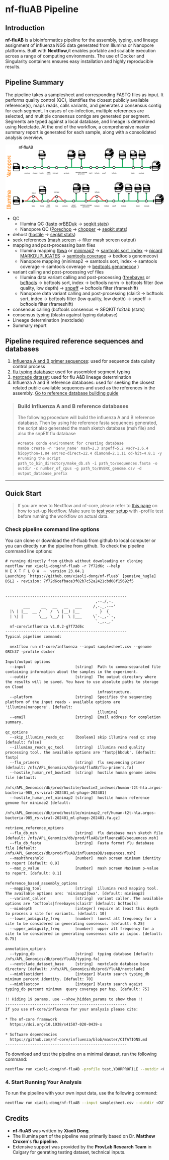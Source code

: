 # nf-fluAB Pipeline

## Introduction

**nf-fluAB** is a bioinformatics pipeline for the assembly, typing, and lineage assignment of influenza NGS data generated from Illumina or Nanopore platforms. Built with **Nextflow**,it enables portable and scalable execution across a range of computing environments. The use of Docker and Singularity containers ensures easy installation and highly reproducible results.


## Pipeline Summary
The pipeline takes a samplesheet and corresponding FASTQ files as input. It performs quality control (QC), identifies the closest publicly available reference(s), maps reads, calls variants, and generates a consensus contig for each segment. In cases of co-infection, multiple references are selected, and multiple consensus contigs are generated per segment. Segments are typed against a local database, and lineage is determined using Nextclade. At the end of the workflow, a comprehensive master summary report is generated for each sample, along with a consolidated analysis overview.

![Pipeline Diagram](assets/nf-fluab-drawio.svg)


* QC
  * Illumina QC ([fastp](https://github.com/OpenGene/fastp) or[BBDuk](https://jgi.doe.gov/data-and-tools/software-tools/bbtools/bb-tools-user-guide/bbduk-guide/) -> [seqkit stats](https://bioinf.shenwei.me/seqkit/usage/#stats))
  * Nanopore QC ([Porechop](https://github.com/rrwick/Porechop) -> [chopper](https://github.com/wdecoster/chopper) -> [seqkit stats](https://bioinf.shenwei.me/seqkit/usage/#stats))
* dehost ([hostile](https://github.com/bede/hostile) -> [seqkit stats](https://bioinf.shenwei.me/seqkit/usage/#stats))
* seek references ([mash screen](https://github.com/marbl/Mash) -> filter mash screen output)
* mapping and post-processing bam files
  * Illumina mapping ([bwa](https://github.com/lh3/bwa) or [minimap2](https://github.com/lh3/minimap2) -> [samtools sort, index](https://www.htslib.org/doc/samtools.html) -> [picard MARKDUPLICATES](https://broadinstitute.github.io/picard/command-line-overview.html#MarkDuplicates) -> [samtools coverage](https://www.htslib.org/doc/samtools-coverage.html) -> bedtools genomecov)
  * Nanopore mapping (minimap2 -> samtools sort, index -> samtools coverage -> samtools coverage -> [bedtools genomecov](https://bedtools.readthedocs.io/en/latest/content/overview.html) )
* variant calling and post-processing vcf files
  * Illumina data variant calling and post-processing ([freebayes](https://github.com/freebayes/freebayes) or [bcftools](https://samtools.github.io/bcftools/bcftools.html) -> bcftools sort, index -> bcftools norm -> bcftools filter (low quality, low depth) -> [snpeff](https://pcingola.github.io/SnpEff/) -> bcftools filter (frameshift)
  * Nanopore data variant calling and post-processing (clair3 -> bcftools sort, index -> bcftools filter (low quality, low depth) -> snpeff -> bcftools filter (frameshift)
* consensus calling (bcftools consensus -> SEQKIT fx2tab (stats) 
* consensus typing (blastn against typing database)
* Lineage determination (nextclade)
* Summary report

## Pipeline required reference sequences and databases
1. [Influenza A and B  primer sequences](assets/flu-primers.fa): used for sequence data qulaity control process
2. [flu typing database](assets/typing.fa): used for assembled segment typing 
3. [nextcade dataset](https://github.com/nextstrain/nextclade_data/tree/master/data/nextstrain/flu): used for flu A&B lineage determination
4. Influenza A and B reference databases: used for seeking the closest related public available sequences and used as the references in the assembly. [Go to reference database building guide](#build-influenza-a-and-b-reference-databases)

>### Build Influenza A and B reference databases
>The following procedure will build the influenza A and B reference database. Then by using hte reference fasta sequences generated, the script also generated the mash sketch database (msh file) and also the snpEff flu database
> ```
 >#create conda environment for creating database
 >mamba create -n '$env_name' mash=2.3 snpeff=5.2 vadr=1.6.4 biopython=1.84 entrez-direct=22.4 diamond=2.1.11 cd-hit=4.8.1 -y
 >#running the script
 >path_to_bin_directory/make_db.sh -i path_to/sequences.fasta -o outdir -c number_of_cpus -g path_to/BVBRC_genome.csv -d output_database_prefix
 >
 >```

---

## Quick Start
>If you are new to Nextflow and nf-core, please refer to [this page](https://nf-co.re/docs/usage/installation) on how to set-up Nextflow. Make sure to [test your setup](https://nf-co.re/docs/usage/introduction#how-to-run-a-pipeline) with -profile test before running the workflow on actual data.

### Check pipeline command line options
You can clone or download the nf-fluab from github to local computer or you can directly run the pipeline from github. To check the pipeline command line options:
```
# running directly from github without downloading or cloning
nextflow run xiaoli-dong/nf-fluab -r 7f72d6c --help
N E X T F L O W  ~  version 23.04.1
Launching `https://github.com/xiaoli-dong/nf-fluab` [pensive_hugle] DSL2 - revision: 7f72d6cefbace3f02b7c52a2421cbd08f15692f5


------------------------------------------------------
                                        ,--./,-.
        ___     __   __   __   ___     /,-._.--~'
  |\ | |__  __ /  ` /  \ |__) |__         }  {
  | \| |       \__, \__/ |  \ |___     \`-._,-`-,
                                        `._,._,'
  nf-core/influenza v1.0.2-g7f72d6c
------------------------------------------------------
Typical pipeline command:

  nextflow run nf-core/influenza --input samplesheet.csv --genome GRCh37 -profile docker

Input/output options
  --input                      [string]  Path to comma-separated file containing information about the samples in the experiment.
  --outdir                     [string]  The output directory where the results will be saved. You have to use absolute paths to storage on Cloud 
                                         infrastructure. 
  --platform                   [string]  Specifies the sequencing platform of the input reads - available options are 'illumina|nanopore'. [default: 
                                         illumina] 
  --email                      [string]  Email address for completion summary.

qc_options
  --skip_illumina_reads_qc     [boolean] skip illumina read qc step [default: false]
  --illumina_reads_qc_tool     [string]  illumina read quality processing tool, the available options are 'fastp|bbduk'. [default: fastp]
  --flu_primers                [string]  flu sequencing primer [default: /nfs/APL_Genomics/db/prod/fluAB/flu-primers.fa]
  --hostile_human_ref_bowtie2  [string]  hostile human genome index file [default: 
                                         /nfs/APL_Genomics/db/prod/hostile/bowtie2_indexes/human-t2t-hla.argos-bacteria-985_rs-viral-202401_ml-phage-202401] 
  --hostile_human_ref_minimap2 [string]  hostile human reference genome for minimap2 [default: 
                                         /nfs/APL_Genomics/db/prod/hostile/minimap2_ref/human-t2t-hla.argos-bacteria-985_rs-viral-202401_ml-phage-202401.fa.gz] 

retrieve_reference_options
  --flu_db_msh                 [string]  flu database mash sketch file [default: /nfs/APL_Genomics/db/prod/fluAB/influenzaDB/sequences.msh]
  --flu_db_fasta               [string]  Fasta format flu database file [default: /nfs/APL_Genomics/db/prod/fluAB/influenzaDB/sequences.msh]
  --mashthreshold              [number]  mash screen minimum identity to report [default: 0.9]
  --max_p_value                [number]  mash screen Maximum p-value to report. [default: 0.1]

reference_based_assembly_options
  --mapping_tool               [string]  illumina read mapping tool. The available options are: 'minimap2|bwa'. [default: minimap2]
  --variant_caller             [string]  variant caller. The available options are 'bcftools|freebayes|clair3' [default: bcftools]
  --mindepth                   [integer] require at least this depth to process a site for variants. [default: 10]
  --lower_ambiguity_freq       [number]  lowest alt frequency for a site to be considered in generating consensus. [default: 0.25]
  --upper_ambiguity_freq       [number]  upper alt frequency for a site to be considered in generating consensus site as iupac. [default: 0.75]

annotation_options
  --typing_db                  [string]  typing database [default: /nfs/APL_Genomics/db/prod/fluAB/typing.fa]
  --nextclade_dataset_base     [string]  nextclade database base directory [default: /nfs/APL_Genomics/db/prod/fluAB/nextclade]
  --minblastident              [integer] blastn search typing_db minimum percent identity. [default: 70]
  --minblastcov                [integer] blastn search agaist typing_db percent minimum  query coverage per hsp. [default: 75]

!! Hiding 19 params, use --show_hidden_params to show them !!
------------------------------------------------------
If you use nf-core/influenza for your analysis please cite:

* The nf-core framework
  https://doi.org/10.1038/s41587-020-0439-x

* Software dependencies
  https://github.com/nf-core/influenza/blob/master/CITATIONS.md
------------------------------------------------------
```
To download and test the pipeline on a minimal dataset, run the following command:

```bash
nextflow run xiaoli-dong/nf-fluAB -profile test,YOURPROFILE --outdir <OUTDIR>
```

### 4. Start Running Your Analysis

To run the pipeline with your own input data, use the following command:

```bash
nextflow run xiaoli-dong/nf-fluAB --input samplesheet.csv --outdir <OUTDIR> -profile <docker/singularity/podman/shifter/charliecloud/conda/institute>
```
## Credits

- **nf-fluAB** was written by **Xiaoli Dong**.
- The Illumina part of the pipeline was primarily based on Dr. **Matthew Croxen**'s **flu pipeline**.
- Extensive support was provided by the **ProvLab Research Team** in Calgary for genrating testing dataset, technical inputs.
